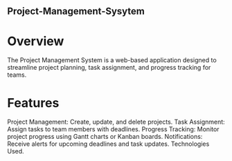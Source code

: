 ## Project-Management-Sysytem
 
# Overview
The Project Management System is a web-based application designed to streamline project planning, task assignment, and progress tracking for teams.

# Features
Project Management: Create, update, and delete projects.
Task Assignment: Assign tasks to team members with deadlines.
Progress Tracking: Monitor project progress using Gantt charts or Kanban boards.
Notifications: Receive alerts for upcoming deadlines and task updates.
Technologies Used.
